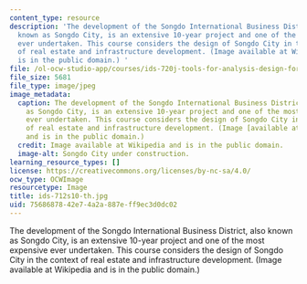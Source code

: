 ```yaml
---
content_type: resource
description: 'The development of the Songdo International Business District, also
  known as Songdo City, is an extensive 10-year project and one of the most expensive
  ever undertaken. This course considers the design of Songdo City in the context
  of real estate and infrastructure development. (Image available at Wikipedia and
  is in the public domain.) '
file: /ol-ocw-studio-app/courses/ids-720j-tools-for-analysis-design-for-real-estate-and-infrastructure-development-spring-2010/7568687842e74a2a887eff9ec3d0dc02_ids-712s10-th.jpg
file_size: 5681
file_type: image/jpeg
image_metadata:
  caption: The development of the Songdo International Business District, also known
    as Songdo City, is an extensive 10-year project and one of the most expensive
    ever undertaken. This course considers the design of Songdo City in the context
    of real estate and infrastructure development. (Image [available at Wikipedia](http://commons.wikimedia.org/wiki/File:Songdo.JPG)
    and is in the public domain.)
  credit: Image available at Wikipedia and is in the public domain.
  image-alt: Songdo City under construction.
learning_resource_types: []
license: https://creativecommons.org/licenses/by-nc-sa/4.0/
ocw_type: OCWImage
resourcetype: Image
title: ids-712s10-th.jpg
uid: 75686878-42e7-4a2a-887e-ff9ec3d0dc02
---
```

The development of the Songdo International Business District, also known as Songdo City, is an extensive 10-year project and one of the most expensive ever undertaken. This course considers the design of Songdo City in the context of real estate and infrastructure development. (Image available at Wikipedia and is in the public domain.) 